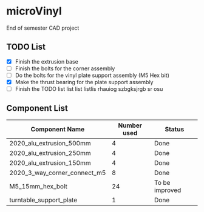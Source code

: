 # microVinyl
End of semester CAD project




## TODO List
- [X] Finish the extrusion base
- [ ] Finish the bolts for the corner assembly
- [ ] Do the bolts for the vinyl plate support assembly (M5 Hex bit)
- [X] Make the thrust bearing for the plate support assembly
- [ ] Finish the TODO list list list listlis rhauiog szbgksjrgb sr  osu

## Component List
| Component Name  | Number used | Status |
| ------------- | ------------- | ------------- |
| 2020_alu_extrusion_500mm  | 4  | Done |
| 2020_alu_extrusion_250mm  | 4  | Done |
| 2020_alu_extrusion_150mm  | 4  | Done |
| 2020_3_way_corner_connect_m5  | 8  | Done |
| M5_15mm_hex_bolt  | 24  | To be improved |
| turntable_support_plate  | 1  | Done |
